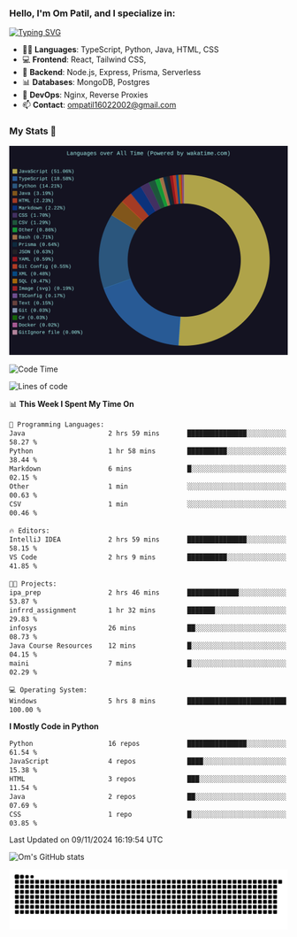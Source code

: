 <h3>Hello, I'm Om Patil, and I specialize in:</h3>

[![Typing SVG](https://readme-typing-svg.demolab.com?font=Fira+Code&pause=1000&color=00F7F6&width=435&lines=Full+Stack+Developer;Node.js+Backend+Developer;React+Frontend+Developer)](https://git.io/typing-svg)

<ul>
  <li>👨‍💻 <strong>Languages</strong>: TypeScript, Python, Java, HTML, CSS</li>
  <li>💻 <strong>Frontend</strong>: React, Tailwind CSS,  </li>
  <li>🦄 <strong>Backend</strong>: Node.js, Express, Prisma, Serverless </li>
  <li>📊 <strong>Databases</strong>: MongoDB, Postgres</li>
  <li>🚀 <strong>DevOps</strong>: Nginx, Reverse Proxies</li>
  <li>📫 <strong>Contact</strong>: <a href="mailto:ompatil16022002@gmail.com">ompatil16022002@gmail.com</a></li>
</ul>


<h3>My Stats 💯</h3>

<img src="wakatime-stats.svg" alt="Wakatime Stats" width="600"/>

<!--  [![Top Langs](https://github-readme-stats.vercel.app/api/top-langs/?username=9OmP&layout=compact&theme=radical)](https://github.com/anuraghazra/github-readme-stats) -->

<!--START_SECTION:waka-->
![Code Time](http://img.shields.io/badge/Code%20Time-93%20hrs%205%20mins-blue)

![Lines of code](https://img.shields.io/badge/From%20Hello%20World%20I%27ve%20Written-1.5%20million%20lines%20of%20code-blue)

📊 **This Week I Spent My Time On** 

```text
💬 Programming Languages: 
Java                     2 hrs 59 mins       ███████████████░░░░░░░░░░   58.27 % 
Python                   1 hr 58 mins        ██████████░░░░░░░░░░░░░░░   38.44 % 
Markdown                 6 mins              █░░░░░░░░░░░░░░░░░░░░░░░░   02.15 % 
Other                    1 min               ░░░░░░░░░░░░░░░░░░░░░░░░░   00.63 % 
CSV                      1 min               ░░░░░░░░░░░░░░░░░░░░░░░░░   00.46 % 

🔥 Editors: 
IntelliJ IDEA            2 hrs 59 mins       ███████████████░░░░░░░░░░   58.15 % 
VS Code                  2 hrs 9 mins        ██████████░░░░░░░░░░░░░░░   41.85 % 

🐱‍💻 Projects: 
ipa_prep                 2 hrs 46 mins       █████████████░░░░░░░░░░░░   53.87 % 
infrrd_assignment        1 hr 32 mins        ███████░░░░░░░░░░░░░░░░░░   29.83 % 
infosys                  26 mins             ██░░░░░░░░░░░░░░░░░░░░░░░   08.73 % 
Java Course Resources    12 mins             █░░░░░░░░░░░░░░░░░░░░░░░░   04.15 % 
maini                    7 mins              █░░░░░░░░░░░░░░░░░░░░░░░░   02.29 % 

💻 Operating System: 
Windows                  5 hrs 8 mins        █████████████████████████   100.00 % 
```

**I Mostly Code in Python** 

```text
Python                   16 repos            ███████████████░░░░░░░░░░   61.54 % 
JavaScript               4 repos             ████░░░░░░░░░░░░░░░░░░░░░   15.38 % 
HTML                     3 repos             ███░░░░░░░░░░░░░░░░░░░░░░   11.54 % 
Java                     2 repos             ██░░░░░░░░░░░░░░░░░░░░░░░   07.69 % 
CSS                      1 repo              █░░░░░░░░░░░░░░░░░░░░░░░░   03.85 % 
```




 Last Updated on 09/11/2024 16:19:54 UTC
<!--END_SECTION:waka-->

![Om's GitHub stats](https://github-readme-stats.vercel.app/api?username=9OmP&show_icons=true&theme=radical)

![snake gif](https://github.com/9OmP/9OmP/blob/output/github-contribution-grid-snake-dark.svg)


